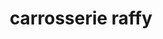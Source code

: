 ---
title: "carrosserie raffy"
url: /castets/carrosserie-raffy-rue-des-mousquetaires-3/
shop: réparation de voitures
---